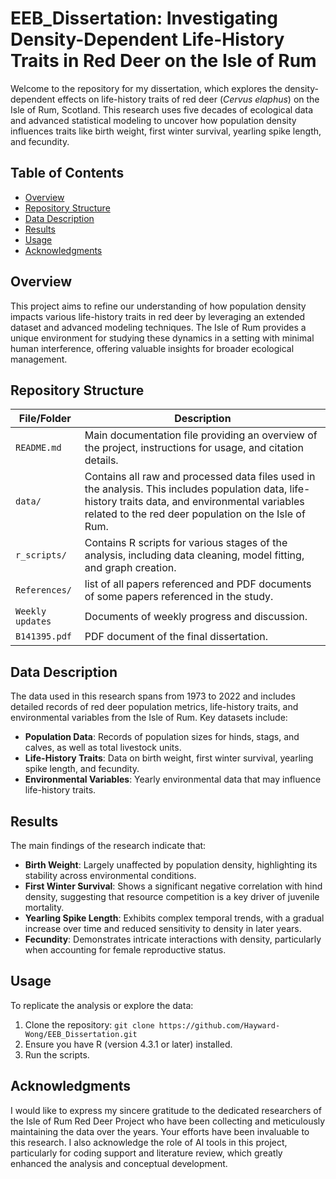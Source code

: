 # EEB_Dissertation: Investigating Density-Dependent Life-History Traits in Red Deer on the Isle of Rum

Welcome to the repository for my dissertation, which explores the density-dependent effects on life-history traits of red deer (*Cervus elaphus*) on the Isle of Rum, Scotland. This research uses five decades of ecological data and advanced statistical modeling to uncover how population density influences traits like birth weight, first winter survival, yearling spike length, and fecundity.

## Table of Contents
- [Overview](#overview)
- [Repository Structure](#repository-structure)
- [Data Description](#data-description)
- [Results](#results)
- [Usage](#usage)
- [Acknowledgments](#acknowledgments)

## Overview
This project aims to refine our understanding of how population density impacts various life-history traits in red deer by leveraging an extended dataset and advanced modeling techniques. The Isle of Rum provides a unique environment for studying these dynamics in a setting with minimal human interference, offering valuable insights for broader ecological management.

## Repository Structure
| **File/Folder**                            | **Description**                                                                                                                                                                                                                                      |
|--------------------------------------------|------------------------------------------------------------------------------------------------------------------------------------------------------------------------------------------------------------------------------------------------------|
| `README.md`                                | Main documentation file providing an overview of the project, instructions for usage, and citation details.                                                                                                                                           |
| `data/`                                    | Contains all raw and processed data files used in the analysis. This includes population data, life-history traits data, and environmental variables related to the red deer population on the Isle of Rum.                                           |
| `r_scripts/`                               | Contains R scripts for various stages of the analysis, including data cleaning, model fitting, and graph creation.                                                                                                                   |                                                     |                                                           |
| `References/` | list of all papers referenced and PDF documents of some papers referenced in the study.                                                                           |
| `Weekly updates`  | Documents of weekly progress and discussion.                                                                         |
| `B141395.pdf`             | PDF document of the final dissertation.                   |

## Data Description
The data used in this research spans from 1973 to 2022 and includes detailed records of red deer population metrics, life-history traits, and environmental variables from the Isle of Rum. Key datasets include:
- **Population Data**: Records of population sizes for hinds, stags, and calves, as well as total livestock units.
- **Life-History Traits**: Data on birth weight, first winter survival, yearling spike length, and fecundity.
- **Environmental Variables**: Yearly environmental data that may influence life-history traits.

## Results
The main findings of the research indicate that:
- **Birth Weight**: Largely unaffected by population density, highlighting its stability across environmental conditions.
- **First Winter Survival**: Shows a significant negative correlation with hind density, suggesting that resource competition is a key driver of juvenile mortality.
- **Yearling Spike Length**: Exhibits complex temporal trends, with a gradual increase over time and reduced sensitivity to density in later years.
- **Fecundity**: Demonstrates intricate interactions with density, particularly when accounting for female reproductive status.

## Usage
To replicate the analysis or explore the data:
1. Clone the repository: `git clone https://github.com/Hayward-Wong/EEB_Dissertation.git`
2. Ensure you have R (version 4.3.1 or later) installed.
3. Run the scripts.

## Acknowledgments
I would like to express my sincere gratitude to the dedicated researchers of the Isle of Rum Red Deer Project who have been collecting and meticulously maintaining the data over the years. Your efforts have been invaluable to this research. I also acknowledge the role of AI tools in this project, particularly for coding support and literature review, which greatly enhanced the analysis and conceptual development. 

